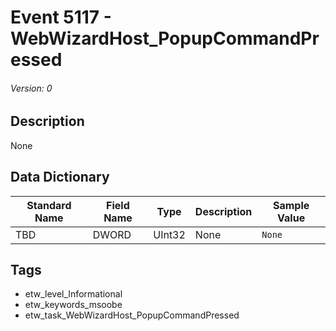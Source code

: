 # Event 5117 - WebWizardHost_PopupCommandPressed
###### Version: 0

## Description
None

## Data Dictionary
|Standard Name|Field Name|Type|Description|Sample Value|
|---|---|---|---|---|
|TBD|DWORD|UInt32|None|`None`|

## Tags
* etw_level_Informational
* etw_keywords_msoobe
* etw_task_WebWizardHost_PopupCommandPressed